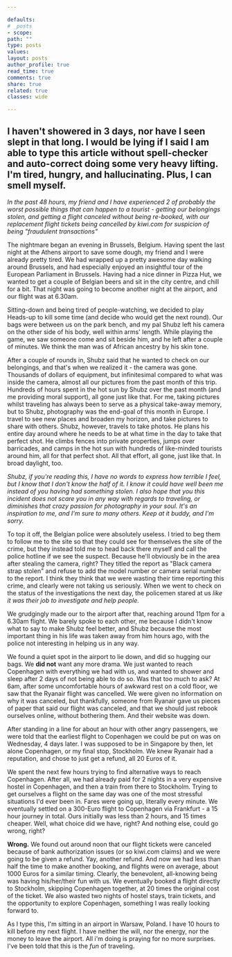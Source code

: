 ```yaml
---

defaults:
# _posts
- scope:
path: ""
type: posts
values:
layout: posts
author_profile: true
read_time: true
comments: true
share: true
related: true
classes: wide

---
```

## I haven't showered in 3 days, nor have I seen slept in that long. I would be lying if I said I am able to type this article without spell-checker and auto-correct doing some very heavy lifting. I'm tired, hungry, and hallucinating. Plus, I can smell myself.

*In the past 48 hours, my friend and I have experienced 2 of probably the worst possible things that can happen to a tourist - getting our belongings stolen, and getting a flight canceled without being re-booked, with our replacement flight tickets being cancelled by kiwi.com for suspicion of being "fraudulent transactions"*

The nightmare began an evening in Brussels, Belgium. Having spent the last night at the Athens airport to save some dough, my friend and I were already pretty tired. We had wrapped up a pretty awesome day walking around Brussels, and had especially enjoyed an insightful tour of the European Parliament in Brussels. Having had a nice dinner in Pizza Hut, we wanted to get a couple of Belgian beers and sit in the city centre, and chill for a bit. That night was going to become another night at the airport, and our flight was at 6.30am. 

Sitting-down and being tired of people-watching, we decided to play Heads-up to kill some time (and decide who would get the next round). Our bags were between us on the park bench, and my pal Shubz left his camera on the other side of his body, well within arms' length. While playing the game, we saw someone come and sit beside him, and he left after a couple of minutes. We think the man was of African ancestry by his skin tone. 

After a couple of rounds in, Shubz said that he wanted to check on our belongings, and that's when we realized it - the camera was gone. Thousands of dollars of equipment, but infinitesimal compared to what was inside the camera, almost all our pictures from the past month of this trip. Hundreds of hours spent in the hot sun by Shubz over the past month (and me providing moral support), all gone just like that. For me, taking pictures whilst traveling has always been to serve as a physical take-away memory, but to Shubz, photography was the end-goal of this month in Europe. I travel to see new places and broaden my horizon, and take pictures to share with others. Shubz, however, travels to take photos. He plans his entire day around where he needs to be at what time in the day to take that perfect shot. He climbs fences into private properties, jumps over barricades, and camps in the hot sun with hundreds of like-minded tourists around him, all for that perfect shot. All that effort, all gone, just like that. In broad daylight, too.

*Shubz, if you're reading this, I have no words to express how terrible I feel, but I know that I don't know the half of it. I know it could have well been me instead of you having had something stolen. I also hope that you this incident does not scare you in any way with regards to traveling, or diminishes that crazy passion for photography in your soul. It's an inspiration to me, and I'm sure to many others. Keep at it buddy, and I'm sorry.*

To top it off, the Belgian police were absolutely useless. I tried to beg them to follow me to the site so that they could see for themselves the site of the crime, but they instead told me to head back there myself and call the police hotline if we see the suspect. Because he'll obviously be in the area after stealing the camera, right? They titled the report as "Black camera strap stolen" and refuse to add the model number or camera serial number to the report. I think they think that we were wasting their time reporting this crime, and clearly were not taking us seriously. When we went to check on the status of the investigations the next day, the policemen stared at us *like it was their job to investigate and help people.*

We grudgingly made our to the airport after that, reaching around 11pm for a 6.30am flight. We barely spoke to each other, me because I didn't know what to say to make Shubz feel better, and Shubz because the most important thing in his life was taken away from him hours ago, with the police not interesting in helping us in any way.

We found a quiet spot in the airport to lie down, and did so hugging our bags. We **did not** want any more drama. We just wanted to reach Copenhagen with everything we had with us, and wanted to shower and sleep after 2 days of not being able to do so. Was that too much to ask? At 6am, after some uncomfortable hours of awkward rest on a cold floor, we saw that the Ryanair flight was cancelled. We were given no information on why it was canceled, but thankfully, someone from Ryanair gave us pieces of paper that said our flight was canceled, and that we should just rebook ourselves online, without bothering them. And their website was down.

After standing in a line for about an hour with other angry passengers, we were told that the earliest flight to Copenhagen we could be put on was on Wednesday, 4 days later. I was supposed to be in Singapore by then, let alone Copenhagen, or my final stop, Stockholm. We knew Ryanair had a reputation, and chose to just get a refund, all 20 Euros of it.

We spent the next few hours trying to find alternative ways to reach Copenhagen. After all, we had already paid for 2 nights in a very expensive hostel in Copenhagen, and then a train from there to Stockholm. Trying to get ourselves a flight on the same day was one of the most stressful situations I'd ever been in. Fares were going up, literally every minute. We eventually settled on a 300-Euro flight to Copenhagen via Frankfurt - a 15 hour journey in total. Ours initially was less than 2 hours, and 15 times cheaper. Well, what choice did we have, right? And nothing else, could go wrong, right?

**Wrong.** We found out around noon that our flight tickets were canceled because of bank authorization issues (or so kiwi.com claims) and we were going to be given a refund. Yay, another refund. And now we had less than half the time to make another booking, and flights were on average, about 1000 Euros for a similar timing. Clearly, the benevolent, all-knowing being was having his/her/their fun with us. We eventually booked a flight directly to Stockholm, skipping Copenhagen together, at 20 times the original cost of the ticket. We also wasted two nights of hostel stays, train tickets, and the opportunity to explore Copenhagen, something I was really looking forward to. 

As I type this, I'm sitting in an airport in Warsaw, Poland. I have 10 hours to kill before my next flight. I have neither the will, nor the energy, nor the money to leave the airport. All i'm doing is praying for no more surprises. I've been told that this is the *fun* of traveling.








